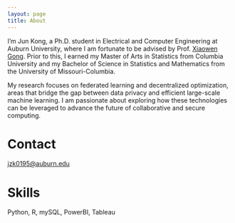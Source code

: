 ```yaml
---
layout: page
title: About
---
```


I’m Jun Kong, a Ph.D. student in Electrical and Computer Engineering at Auburn University, where I am fortunate to be advised by Prof. [Xiaowen Gong](https://webhome.auburn.edu/~xzg0017/). Prior to this, I earned my Master of Arts in Statistics from Columbia University and my Bachelor of Science in Statistics and Mathematics from the University of Missouri-Columbia.

My research focuses on federated learning and decentralized optimization, areas that bridge the gap between data privacy and efficient large-scale machine learning. I am passionate about exploring how these technologies can be leveraged to advance the future of collaborative and secure computing.

Contact
======
jzk0195@auburn.edu


Skills
======
Python, R, mySQL, PowerBI, Tableau
